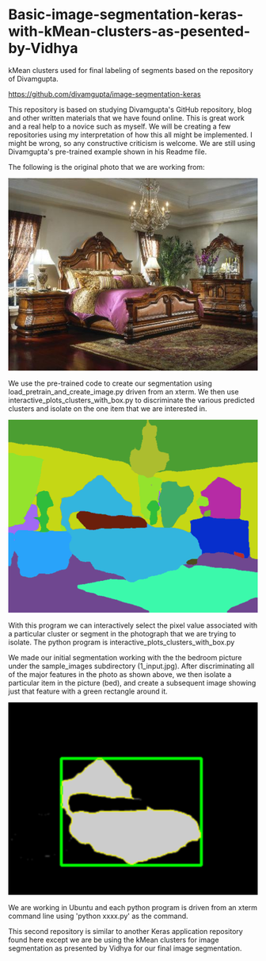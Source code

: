 # Basic-image-segmentation-keras-with-kMean-clusters-as-pesented-by-Vidhya
kMean clusters used for final labeling of segments based on the repository of Divamgupta.

https://github.com/divamgupta/image-segmentation-keras

This repository is based on studying Divamgupta's GitHub repository, blog and other written materials that we have found online. This is great work and a real help to a novice such as myself. We will be creating a few repositories using my interpretation of how this all might be implemented. I might be wrong, so any constructive criticism is welcome. We are still using Divamgupta's pre-trained example shown in his Readme file. 

The following is the original photo that we are working from:

![Image](1_input.jpg)

We use the pre-trained code to create our segmentation using load_pretrain_and_create_image.py driven from an xterm. We then use interactive_plots_clusters_with_box.py to discriminate the various predicted clusters and isolate on the one item that we are interested in. 

![Image](cluster_pic.png)

With this program we can interactively select the pixel value associated with a particular cluster or segment in the photograph that we are trying to isolate. The python program is interactive_plots_clusters_with_box.py 

We made our initial segmentation working with the the bedroom picture under the sample_images subdirectory (1_input.jpg). After discriminating all of the major features in the photo as shown above, we then isolate a particular item in the picture (bed), and create a subsequent image showing just that feature with a green rectangle around it. 


![Image](bed_cluster_labels_box.png)

We are working in Ubuntu and each python program is driven from an xterm command line using 'python xxxx.py' as the command. 

This second repository is similar to another Keras application repository found here except we are be using the kMean clusters for image segmentation as presented by Vidhya for our final image segmentation. 


